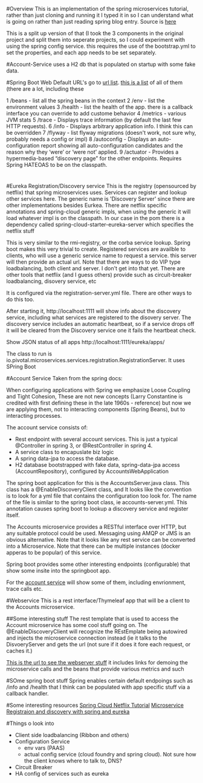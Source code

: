 #Overview
This is an implementation of the spring microservices tutorial, rather than just cloning and running it I typed
it in so I can understand what is going on rather than just reading spring blog entry.  Source is [here](https://spring.io/blog/2015/07/14/microservices-with-spring)

This is a split up version of that (I took the 3 components in the original project and split them into seperate
projects, so I could experiment with using the spring config service.  this requires the use of the bootstrap.yml
to set the properties, and each app needs to be set separately.

#Account-Service
uses a H2 db that is populated on startup with some fake data.

#Spring Boot Web Default URL's
go to [url list](http://localhost:2222).  [this is a list](https://docs.spring.io/spring-boot/docs/current/reference/html/production-ready-endpoints.html)
of all of them (there are a lot, including these

1 /beans - list all the spring beans in the context
2 /env - list the environment values
3 /health - list the health of the app.  there is a callback interface you can override to add custome behavior
4 /metrics - various JVM stats
5 /trace - Displays trace information (by default the last few HTTP requests).
6 /info - Displays arbitrary application info.  I think this can be overridden
7 /flyway - list flyway migrations (doesn't work, not sure why, probably needs a config or impl)
8 /autoconfig - Displays an auto-configuration report showing all auto-configuration candidates and the reason why they ‘were’ or ‘were not’ applied.
9 /actuator - Provides a hypermedia-based “discovery page” for the other endpoints. Requires Spring HATEOAS to be on the classpath.


#

#Eureka Registration/Discovery service
This is the registry (opensourced by netflix) that spring microservices uses.  Services can register and lookup other
services here.  The generic name is 'Discovery Server' since there are other implementations besides Eurkea.  There are
netflix specific annotations and spring-cloud generic impls,  when using the generic it will load whatever impl is on the
classpath.  In our case in the pom there is a dependency called  spring-cloud-starter-eureka-server which specifies
the netflix stuff

This is very similar to the rmi-registry, or the corba service lookup.  Spring boot makes this very
trivial to create.  Registered services are availble to clients, who will use a generic service name to request a service.
this server will then provide an actual url.  Note that there are ways to do VIP type loadbalancing, both client and
server.  I don't get into that yet.  There are other tools that netflix (and I guess others) provide such as circuit-breaker
loadbalancing, disovery service, etc

It is configured via the registration-server.yml file.  There are other ways to do this too.

After starting it, http://localhost:1111 will show info about the discovery service, including what services are
registered to the disovery server.  The discovery service includes an automatic heartbeat, so if a service drops off
it will be cleared from the Discovery service one it fails the heartbeat check.

Show  JSON status of all apps
http://localhost:1111/eureka/apps/

The class to run is io.pivotal.microservices.services.registration.RegistrationServer.  It uses SPring Boot

#Account Service
Taken from the spring docs:

When configuring applications with Spring we emphasize Loose Coupling and Tight Cohesion, These are not new 
concepts (Larry Constantine is credited with first defining these in the late 1960s - reference) but now we 
are applying them, not to interacting components (Spring Beans), but to interacting processes.

The account service consists of:

* Rest endpoint with several account services.  This is just a typical @Controller in spring 3, or @RestController in
spring 4.
* A service class to encapuslate biz logic
* A spring data-jpa to access the database.
* H2 database bootstrapped with fake data, spring-data-jpa access (AccountRepository), configured by
AccountsWebApplication

The spring boot application for this is the AccountsServer.java class.   This class has a @EnableDiscoveryClient class,
 and It looks like the convention is to look for a yml file that contains the configuration too look for.  The name of the
 file is similar to the spring boot class, ie accounts-server.yml.  This annotation causes spring boot to lookup a 
 discovery service and register itself.

The Accounts microservice provides a RESTful interface over HTTP, but any suitable protocol could be used. Messaging 
using AMQP or JMS is an obvious alternative.  Note that it looks like any rest service can be converted 
into a Microservice.  Note that there can be multiple instances (docker apperas to be popular) of this service.

Spring boot provides some other interesting endpoints (configurable) that show some insite into the springboot app.

For the [account service](http://localhost:2222) will show some of them, including envrionment, trace calls etc.

#Webservice 
This is a rest interface/Thymeleaf app that will be a client to the Accounts microservice.

##Some interesting stuff
The rest template that is used to access the Account microservice has some cool stuff going on.  The @EnableDiscoveryClient
will recognize the REstEmplate being autowired and injects the microservice connection instead (ie it talks to the DisvoeryServer
and gets the url (not sure if it does it fore each request, or caches it.)

[This is the url to see the webserver stuff](http://localhost:3333/) it includes links for demoing the microservice calls
and the beans that provide various metrics and such

#SOme spring boot stuff
Spring enables certain default endpoings such as  /info and /health that I think can be populated with app specific stuff via
a callback handler.


#Some interesting resources 
[Spring Cloud Netflix Tutorial](http://cloud.spring.io/spring-cloud-netflix/spring-cloud-netflix.html)
[Microservice Registraion and discovery with spring and eureka](https://spring.io/blog/2015/01/20/microservice-registration-and-discovery-with-spring-cloud-and-netflix-s-eureka)

#Things o look into

* Client side loadbalancing (Ribbon and others)
* Configuration Service
    * env vars (PAAS)
    * actual config service (cloud foundry and spring cloud).  Not sure how the client knows where to talk to, DNS?
* Circuit Breaker
* HA config of services such as eureka